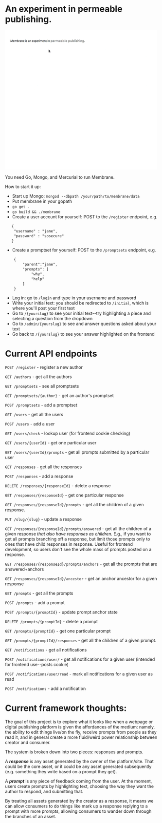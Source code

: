 # An experiment in permeable publishing.

![visual](qanda.gif)

You need Go, Mongo, and Mercurial to run Membrane.

How to start it up:

* Start up Mongo: ```mongod --dbpath /your/path/to/membrane/data``` 
* Put membrane in your gopath
* ```go get .```
* ```go build && ./membrane```
* Create a user account for yourself: POST to the `/register` endpoint, e.g. 
```
   {
    "username" : "jane",
    "password" : "sosecure"
   }
```
* Create a promptset for yourself: POST to the `/promptsets` endpoint, e.g. 
```
	{
	    "parent":"jane",
	    "prompts": [
	        "why",
	        "help"
	    ]
	}
```
* Log in: go to `/login` and type in your username and password
* Write your initial text: you should be redirected to `/initial`, which is where you'll post your first text
* Go to `/{yourslug}` to see your initial text--try highlighting a piece and selecting a question from the dropdown
* Go to `/admin/{yourslug}` to see and answer questions asked about your text
* Go back to `/{yourslug}` to see your answer highlighted on the frontend


# Current API endpoints

`POST /register` - register a new author

`GET /authors` - get all the authors

`GET /promptsets` - see all promptsets

`GET /promptsets/{author}` - get an author's promptset

`POST /promptsets` - add a promptset


```GET /users``` - get all the users

```POST /users``` - add a user

```GET /users/check``` - lookup user (for frontend cookie checking)

```GET /users/{userId}``` - get one particular user

```GET /users/{userId}/prompts``` - get all prompts submitted by a particular user


```GET /responses``` - get all the responses

```POST /responses``` - add a response

```DELETE /responses/{responseId}``` - delete a response

```GET /responses/{responseId}``` - get one particular response

```GET /responses/{responseId}/prompts``` - get all the children of a given response.

`PUT /slug/{slug}` - update a response

```GET /responses/{responseId}/prompts/answered``` - get all the children of a given response *that also have responses as children.* E.g., if you want to get all prompts branching off a response, but limit those prompts only to ones that have child responses in response. Useful for frontend development, so users don't see the whole mass of prompts posted on a response.

`GET /responses/{responseId}/prompts/anchors` - get all the prompts that are answered+anchors

`GET /responses/{responseId}/ancestor` - get an anchor ancestor for a given response

```GET /prompts``` - get all the prompts

```POST /prompts``` - add a prompt

```POST /prompts/{promptId}``` - update prompt anchor state

```DELETE /prompts/{promptId}``` - delete a prompt

```GET /prompts/{promptId}``` - get one particular prompt

```GET /prompts/{promptId}/responses``` - get all the children of a given prompt.

```GET /notifications``` - get all notifications

```POST /notifications/user/``` - get all notifications for a given user (intended for frontend use--posts cookie)

```POST /notifications/user/read``` - mark all notifications for a given user as read

```POST /notifications``` - add a notification


# Current framework thoughts:

The goal of this project is to explore what it looks like when a webpage or digital publishing platform is given the affordances of the medium: namely, the ability to edit things live/on the fly, receive prompts from people as they read it, and in general create a more fluid/weird power relationship between creator and consumer.

The system is broken down into two pieces: responses and prompts.

A ***response*** is any asset generated by the owner of the platform/site. That could be the core asset, or it could be any asset generated subsequently (e.g. something they write based on a prompt they get).

A ***prompt*** is any piece of feedback coming from the user. At the moment, users create prompts by highlighting text, choosing the way they want the author to respond, and submitting that.

By treating all assets generated by the creator as a response, it means we can allow consumers to do things like mark up a response replying to a prompt with more prompts, allowing consumers to wander down through the branches of an asset.